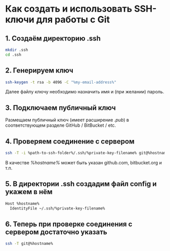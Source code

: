 # Как создать и использовать SSH-ключи для работы с Git

## 1. Создаём директорию .ssh

``` bash
mkdir .ssh
cd .ssh
```

## 2. Генерируем ключ

``` bash
ssh-keygen -t rsa -b 4096 -C "%my-email-address%"
```

Далее файлу ключу необходимо назначить имя и (при желании) пароль.

## 3. Подключаем публичный ключ

Размещаем публичный ключ (имеет расширение _.pub_) в соответствующем разделе GitHub / BitBucket / etc.

## 4. Проверяем соединение с сервером

``` bash
ssh -T -i %path-to-ssh-folder%/.ssh/%private-key-filename% git@%hostname%
```

В качестве _%hostname%_ может быть указан github.com, bitbucket.org и т.п.

## 5. В директории .ssh создадим файл **config** и укажем в нём

``` bash
Host %hostname%
  IdentityFile ~/.ssh/%private-key-filename%
```

## 6. Теперь при проверке соединения с сервером достаточно указать

``` bash
ssh -T git@%hostname%
```
